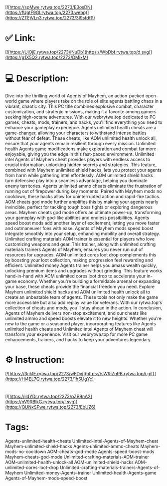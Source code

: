 [![https://spMwe.rytwa.top/2273/E3osDN](https://fUgtF9GI.rytwa.top/2273.webp)](https://ZTEjVLn3.rytwa.top/2273/3I9sfdfP)
# ✅ Link:
[![https://UiOjE.rytwa.top/2273/iNuDb](https://WbDbf.rytwa.top/d.svg)](https://g1X5Q2.rytwa.top/2273/DMixM)
# 💻 Description:
Dive into the thrilling world of Agents of Mayhem, an action-packed open-world game where players take on the role of elite agents battling chaos in a vibrant, chaotic city. This PC title combines explosive combat, character customization, and strategic missions, making it a favorite among gamers seeking high-octane adventures. With our webrytwa.top dedicated to PC games, cheats, mods, trainers, and hacks, you'll find everything you need to enhance your gameplay experience.
Agents unlimited health cheats are a game-changer, allowing your characters to withstand intense battles without fear of defeat. These cheats, like AOM unlimited health unlock all, ensure that your agents remain resilient through every mission. Unlimited health Agents game modifications make exploration and combat far more enjoyable, giving you the edge in this fast-paced environment.
Unlimited intel Agents of Mayhem cheat provides players with endless access to crucial information, unlocking hidden secrets and strategies. This feature, combined with Mayhem unlimited shield hacks, lets you protect your agents from harm while gathering intel effortlessly. AOM unlimited shield hacks turn defensive play into a seamless advantage, helping you dominate enemy territories.
Agents unlimited ammo cheats eliminate the frustration of running out of firepower during key moments. Paired with Mayhem mods no cooldown, these hacks allow for uninterrupted action and rapid-fire tactics. AOM cheats god mode further amplifies this by making your agents nearly invincible, perfect for tackling tough boss fights or exploring dangerous areas.
Mayhem cheats god mode offers an ultimate power-up, transforming your gameplay with god-like abilities and endless possibilities. Agents speed boost mods add another layer of excitement, letting you move faster and outmaneuver foes with ease. Agents of Mayhem mods speed boost integrate smoothly into your setup, enhancing mobility and overall strategy.
Unlimited crafting materials AOM trainer is essential for players who love customizing weapons and gear. This trainer, along with unlimited crafting materials trainers Agents of Mayhem, ensures you never run out of resources for upgrades. AOM unlimited cores loot drop complements this by boosting your loot collection, making progression feel rewarding and efficient.
Unlimited money Agents trainer helps you amass wealth quickly, unlocking premium items and upgrades without grinding. This feature works hand-in-hand with AOM unlimited cores loot drop to accelerate your in-game economy. Whether you're building a formidable arsenal or expanding your base, these cheats provide the financial freedom you need.
Explore Mayhem unlimited shield hacks and AOM unlimited health unlock all to create an unbeatable team of agents. These tools not only make the game more accessible but also add replay value for veterans. With our rytwa.top's collection of cheats and mods, you'll stay ahead in the action.
In conclusion, Agents of Mayhem delivers non-stop excitement, and our cheats like unlimited ammo and speed boosts elevate it to new heights. Whether you're new to the game or a seasoned player, incorporating features like Agents unlimited health cheats and Unlimited intel Agents of Mayhem cheat will transform your experience. Visit our webrytwa.top for more PC game enhancements, trainers, and hacks to keep your adventures legendary.

# ⚙️ Instruction:
[![https://3nkIE.rytwa.top/2273/wFDvj](https://sWRiZqRB.rytwa.top/i.gif)](https://Hi4EL7Q.rytwa.top/2273/1hSUgYc)
#
[![https://jldYDr.rytwa.top/2273/pZB9nA2](https://nV9RBlkG.rytwa.top/l.svg)](https://QUNxSPwe.rytwa.top/2273/EbUZ6)
# Tags:
Agents-unlimited-health-cheats Unlimited-intel-Agents-of-Mayhem-cheat Mayhem-unlimited-shield-hacks Agents-unlimited-ammo-cheats Mayhem-mods-no-cooldown AOM-cheats-god-mode Agents-speed-boost-mods Mayhem-cheats-god-mode Unlimited-crafting-materials-AOM-trainer AOM-unlimited-health-unlock-all AOM-unlimited-shield-hacks AOM-unlimited-cores-loot-drop Unlimited-crafting-materials-trainers-Agents-of-Mayhem Unlimited-money-Agents-trainer Unlimited-health-Agents-game Agents-of-Mayhem-mods-speed-boost





